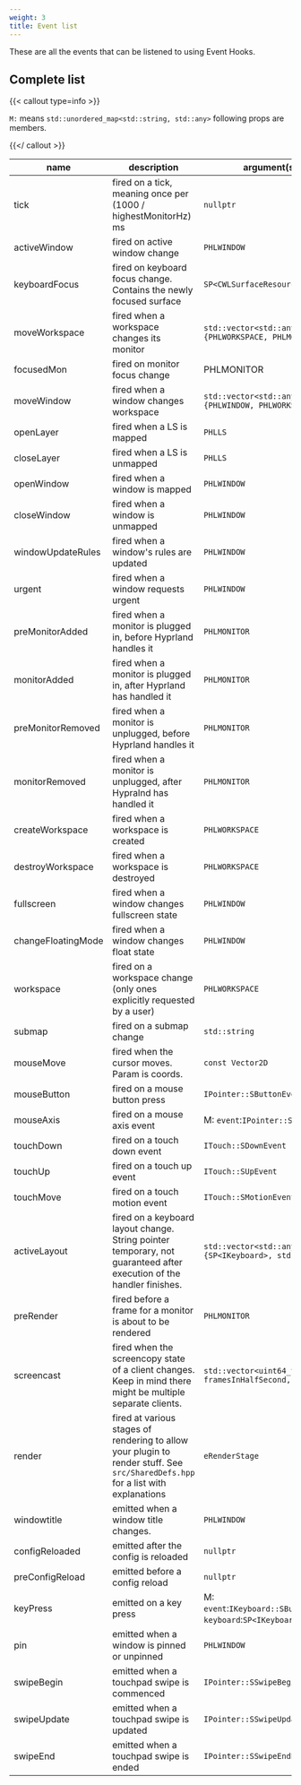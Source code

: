 ```yaml
---
weight: 3
title: Event list
---
```


These are all the events that can be listened to using Event Hooks.

## Complete list

{{< callout type=info >}}

`M:` means `std::unordered_map<std::string, std::any>` following props are members.

{{</ callout >}}

| name | description | argument(s) | cancellable |
| --- | --- | --- | --- |
| tick | fired on a tick, meaning once per (1000 / highestMonitorHz) ms | `nullptr` | ✕ |
| activeWindow | fired on active window change | `PHLWINDOW` | ✕ |
| keyboardFocus | fired on keyboard focus change. Contains the newly focused surface | `SP<CWLSurfaceResource>` | ✕ |
| moveWorkspace | fired when a workspace changes its monitor | `std::vector<std::any>{PHLWORKSPACE, PHLMONITOR}` | ✕ |
| focusedMon | fired on monitor focus change | PHLMONITOR | ✕ |
| moveWindow | fired when a window changes workspace | `std::vector<std::any>{PHLWINDOW, PHLWORKSPACE}` | ✕ |
| openLayer | fired when a LS is mapped | `PHLLS` | ✕ |
| closeLayer | fired when a LS is unmapped | `PHLLS` | ✕ |
| openWindow | fired when a window is mapped | `PHLWINDOW` | ✕ |
| closeWindow | fired when a window is unmapped | `PHLWINDOW` | ✕ |
| windowUpdateRules | fired when a window's rules are updated | `PHLWINDOW` | ✕ |
| urgent | fired when a window requests urgent | `PHLWINDOW` | ✕ |
| preMonitorAdded | fired when a monitor is plugged in, before Hyprland handles it | `PHLMONITOR` | ✕ |
| monitorAdded | fired when a monitor is plugged in, after Hyprland has handled it | `PHLMONITOR` | ✕ |
| preMonitorRemoved | fired when a monitor is unplugged, before Hyprland handles it | `PHLMONITOR` | ✕ |
| monitorRemoved | fired when a monitor is unplugged, after Hypralnd has handled it | `PHLMONITOR` | ✕ |
| createWorkspace | fired when a workspace is created | `PHLWORKSPACE` | ✕ |
| destroyWorkspace | fired when a workspace is destroyed | `PHLWORKSPACE` | ✕ |
| fullscreen | fired when a window changes fullscreen state | `PHLWINDOW` | ✕ |
| changeFloatingMode | fired when a window changes float state | `PHLWINDOW` | ✕ |
| workspace | fired on a workspace change (only ones explicitly requested by a user) | `PHLWORKSPACE` | ✕ |
| submap | fired on a submap change | `std::string` | ✕ |
| mouseMove | fired when the cursor moves. Param is coords. | `const Vector2D` | ✔ |
| mouseButton | fired on a mouse button press | `IPointer::SButtonEvent` | ✔ |
| mouseAxis | fired on a mouse axis event | M: `event`:`IPointer::SAxisEvent` | ✔ |
| touchDown | fired on a touch down event | `ITouch::SDownEvent` | ✔ |
| touchUp | fired on a touch up event | `ITouch::SUpEvent` | ✔ |
| touchMove | fired on a touch motion event | `ITouch::SMotionEvent` | ✔ |
| activeLayout | fired on a keyboard layout change. String pointer temporary, not guaranteed after execution of the handler finishes. | `std::vector<std::any>{SP<IKeyboard>, std::string}` | ✕ |
| preRender | fired before a frame for a monitor is about to be rendered | `PHLMONITOR` | ✕ |
| screencast | fired when the screencopy state of a client changes. Keep in mind there might be multiple separate clients. | `std::vector<uint64_t>{state, framesInHalfSecond, owner}` | ✕ |
| render | fired at various stages of rendering to allow your plugin to render stuff. See `src/SharedDefs.hpp` for a list with explanations | `eRenderStage` | ✕ |
| windowtitle | emitted when a window title changes. | `PHLWINDOW` | ✕ |
| configReloaded | emitted after the config is reloaded | `nullptr` | ✕ |
| preConfigReload | emitted before a config reload | `nullptr` | ✕ |
| keyPress | emitted on a key press | M: `event`:`IKeyboard::SButtonEvent`, `keyboard`:`SP<IKeyboard>` | ✔ |
| pin | emitted when a window is pinned or unpinned | `PHLWINDOW` | ✕ |
| swipeBegin | emitted when a touchpad swipe is commenced | `IPointer::SSwipeBeginEvent` | ✔ |
| swipeUpdate | emitted when a touchpad swipe is updated | `IPointer::SSwipeUpdateEvent` | ✔ |
| swipeEnd | emitted when a touchpad swipe is ended | `IPointer::SSwipeEndEvent` | ✔ |
